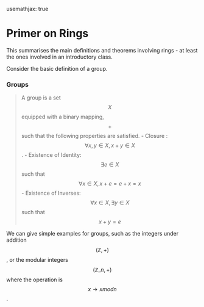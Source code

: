 usemathjax: true

# Primer on Rings 

This summarises the main definitions and theorems involving rings - at least the ones involved in an introductory class.

Consider the basic definition of a group.

### Groups

> A group is a set $$X$$ equipped with a binary mapping, $$+$$ such that the following properties are satisfied. 
    - Closure : $$\forall x, y \in X, x+y \in X$$.
    - Existence of Identity: $$\exists e \in X$$ such that $$\forall x \in X, x+e = e+x = x$$
    - Existence of Inverses: $$\forall x \in X, \exists y \in X$$ such that $$x + y = e$$

We can give simple examples for groups, such as the integers under addition $$(\mathbb{Z}, +)$$, or the modular integers $$(\mathbb{Z}\_n, +)$$ where the operation is $$x \rightarrow x mod n$$.
